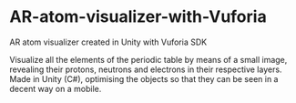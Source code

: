 # AR-atom-visualizer-with-Vuforia
AR atom visualizer created in Unity with Vuforia SDK

Visualize all the elements of the periodic table by means of a small image, revealing their protons, neutrons and electrons in their respective layers. Made in Unity (C#), optimising the objects so that they can be seen in a decent way on a mobile.
